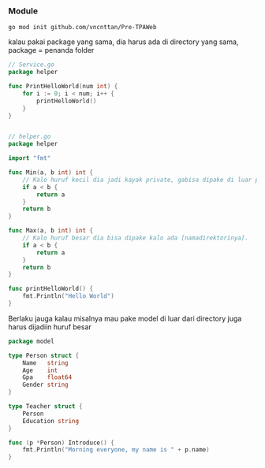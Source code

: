 ### Module
```
go mod init github.com/vncnttan/Pre-TPAWeb
```

kalau pakai package yang sama, dia harus ada di directory yang sama, package = penanda folder
```go
// Service.go
package helper

func PrintHelloWorld(num int) {
	for i := 0; i < num; i++ {
		printHelloWorld()
	}
}


// helper.go
package helper

import "fmt"

func Min(a, b int) int {
	// Kalo huruf kecil dia jadi kayak private, gabisa dipake di luar package
	if a < b {
		return a
	}
	return b
}

func Max(a, b int) int {
	// Kalo huruf besar dia bisa dipake kalo ada [namadirektorinya].
	if a < b {
		return a
	}
	return b
}

func printHelloWorld() {
	fmt.Println("Hello World")
}
```


Berlaku jauga kalau misalnya mau pake model di luar dari directory juga harus dijadiin huruf besar

``` go
package model

type Person struct {
	Name   string
	Age    int
	Gpa    float64
	Gender string
}

type Teacher struct {
	Person
	Education string
}

func (p *Person) Introduce() {
	fmt.Println("Morning everyone, my name is " + p.name)
}
```